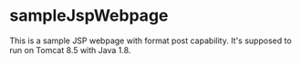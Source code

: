 # sampleJspWebpage
This is a sample JSP webpage with format post capability. It's supposed to run on Tomcat 8.5 with Java 1.8.
